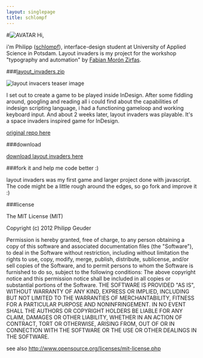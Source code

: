 ```yaml
---
layout: singlepage
title: schlompf
---
```


#![AVATAR](https://raw.github.com/fabiantheblind/auto-typo-adbe-id/master/schlompf/schlompf.png) Hi,

i'm Philipp ([schlompf](https://github.com/schlompf)), interface-design student at University of Applied Science in Potsdam. Layout invaders is my project for the workshop "typography and automation" by [Fabian Morón Zirfas](https://github.com/fabiantheblind).

###[layout_invaders.zip](https://github.com/schlompf/layout-invaders/zipball/master)

![layout invacers teaser image](https://raw.github.com/fabiantheblind/auto-typo-adbe-id/master/schlompf/teaser_layout_invaders.png)

I set out to create a game to be played inside InDesign. After some fiddling around, googling and reading all i could find about the capabilities of indesign scripting language, i had a functioning gameloop and working keyboard input. And about 2 weeks later, layout invaders was playable. It's a space invaders inspired game for InDesign.

[original repo here](https://github.com/schlompf/layout-invaders)

###download


[download layout invaders here](https://github.com/schlompf/layout-invaders/zipball/master)

###fork it and help me code better :)

layout invaders was my first game and larger project done with javascript. The code might be a little rough around the edges, so go fork and improve it :)

###license


The MIT License (MIT)

Copyright (c) 2012 Philipp Geuder

Permission is hereby granted, free of charge, to any person obtaining a copy of this software and associated documentation files (the "Software"), to deal in the Software  without restriction, including without limitation the rights to use, copy, modify, merge, publish, distribute, sublicense, and/or sell copies of the Software, and to  permit persons to whom the Software is furnished to do so, subject to the following conditions:
The above copyright notice and this permission notice shall be included in all copies or substantial portions of the Software.
THE SOFTWARE IS PROVIDED "AS IS", WITHOUT WARRANTY OF ANY KIND, EXPRESS OR IMPLIED, INCLUDING BUT NOT LIMITED TO THE WARRANTIES OF MERCHANTABILITY, FITNESS FOR A  PARTICULAR PURPOSE AND NONINFRINGEMENT. IN NO EVENT SHALL THE AUTHORS OR COPYRIGHT HOLDERS BE LIABLE FOR ANY CLAIM, DAMAGES OR OTHER LIABILITY, WHETHER IN AN ACTION OF  CONTRACT, TORT OR OTHERWISE, ARISING FROM, OUT OF OR IN CONNECTION WITH THE SOFTWARE OR THE USE OR OTHER DEALINGS IN THE SOFTWARE.

see also http://www.opensource.org/licenses/mit-license.php
